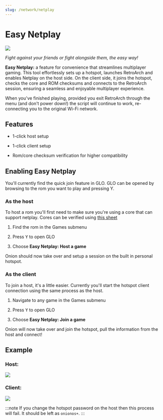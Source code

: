 ```yaml
---
slug: /network/netplay
---
```



# Easy Netplay


*![](https://github.com/OnionUI/Onion/assets/47260768/031e60fa-e6dd-4059-9982-3ec397a3d0cd)*

*Fight against your friends or fight alongside them, the easy way!*

**Easy Netplay:** a feature for convenience that streamlines multiplayer gaming. This tool effortlessly sets up a hotspot, launches RetroArch and enables Netplay on the host side. On the client side, it joins the hotspot, checks the core and ROM checksums and connects to the RetroArch session, ensuring a seamless and enjoyable multiplayer experience.

When you've finished playing, provided you exit RetroArch through the menu (and don't power down!) the script will continue to work, re-connecting you to the original Wi-Fi network. 


## Features

- 1-click host setup

- 1-click client setup

- Rom/core checksum verification for higher compatibility


## Enabling Easy Netplay

You'll currently find the quick join feature in GLO. GLO can be opened by browsing to the rom you want to play and pressing Y. 


### As the host

To host a rom you'll first need to make sure you're using a core that can support netplay. Cores can be verified using [this sheet](https://docs.google.com/spreadsheets/d/1y1esG3HcNagPG8cy-ulZK_mhhUb93pqG5_XEtRRgKQ4/edit#gid=0)

1. Find the rom in the Games submenu

2. Press <kbd>Y</kbd> to open GLO

3. Choose **Easy Netplay: Host a game**
 
Onion should now take over and setup a session on the built in personal hotspot.


### As the client

To join a host, it's a little easier. Currently you'll start the hotspot client connection using the same process as the host. 

1. Navigate to any game in the Games submenu

2. Press <kbd>Y</kbd> to open GLO

3. Choose **Easy Netplay: Join a game**
 
Onion will now take over and join the hotspot, pull the information from the host and connect! 


## Example

### Host: 

![](https://github.com/OnionUI/Onion/assets/47260768/e319297d-d65d-4060-9fa0-174d9c3b4516)

### Client:

![](https://github.com/OnionUI/Onion/assets/47260768/4d6bb983-e986-47b6-8810-17cd9e15f553)

:::note
If you change the hotspot password on the host then this process will fail. It should be left as `onionos+`.
:::
